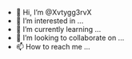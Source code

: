 - 👋 Hi, I’m @Xvtygg3rvX
- 👀 I’m interested in ...
- 🌱 I’m currently learning ...
- 💞️ I’m looking to collaborate on ...
- 📫 How to reach me ...

<!---
Xvtygg3rvX/Xvtygg3rvX is a ✨ special ✨ repository because its `README.md` (this file) appears on your GitHub profile.
You can click the Preview link to take a look at your changes.
--->
